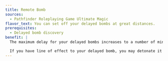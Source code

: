 ```yaml
---
title: Remote Bomb
sources:
  - Pathfinder Roleplaying Game Ultimate Magic
flavor_text: You can set off your delayed bombs at great distances.
prerequisites:
  - Delayed bomb discovery
benefit: |
  The maximum delay for your delayed bombs increases to a number of minutes equal to your level.

  If you have line of effect to your delayed bomb, you may detonate it earlier than its preset time by making a DC 20 Intelligence check; the DC increases by +1 for every 10 feet of distance between you and the bomb.
---
```


